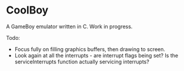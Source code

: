 # CoolBoy
A GameBoy emulator written in C. Work in progress.

Todo:

* Focus fully on filling graphics buffers, then drawing to screen.
* Look again at all the interrupts - are interrupt flags being set? Is the serviceInterrupts function actually servicing interrupts?
